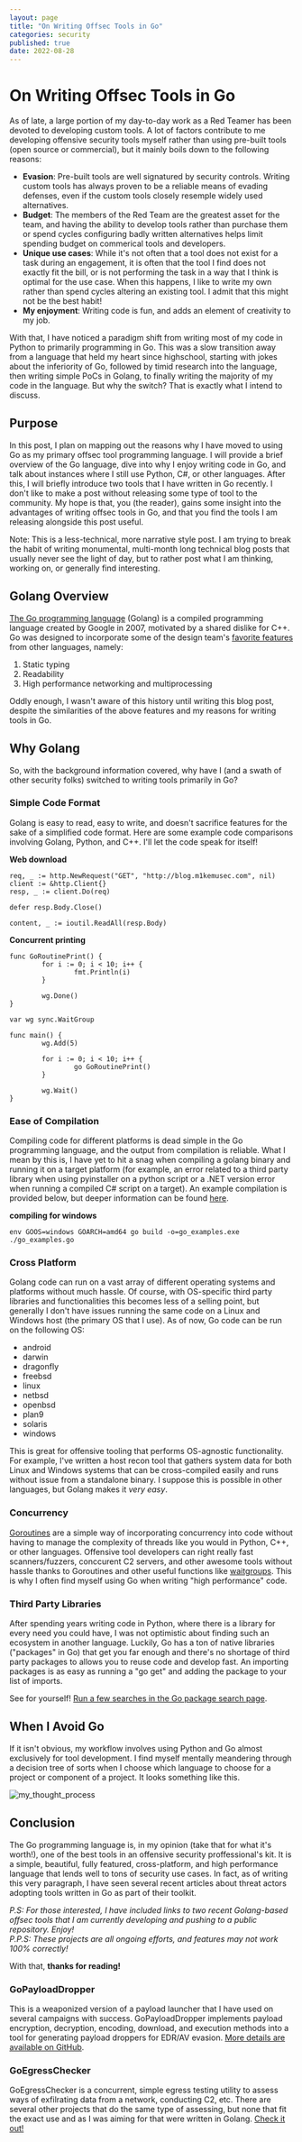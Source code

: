 ```yaml
---
layout: page
title: "On Writing Offsec Tools in Go"
categories: security
published: true
date: 2022-08-28
---
```


# On Writing Offsec Tools in Go 
As of late, a large portion of my day-to-day work as a Red Teamer has been devoted to developing custom tools. A lot of factors contribute to me developing offensive security tools myself rather than using pre-built tools (open source or commercial), but it mainly boils down to the following reasons:
- **Evasion**: Pre-built tools are well signatured by security controls. Writing custom tools has always proven to be a reliable means of evading defenses, even if the custom tools closely resemple widely used alternatives.
- **Budget**: The members of the Red Team are the greatest asset for the team, and having the ability to develop tools rather than purchase them or spend cycles configuring badly written alternatives helps limit spending budget on commerical tools and developers.
- **Unique use cases**: While it's not often that a tool does not exist for a task during an engagement, it is often that the tool I find does not exactly fit the bill, or is not performing the task in a way that I think is optimal for the use case. When this happens, I like to write my own rather than spend cycles altering an existing tool. I admit that this might not be the best habit!
- **My enjoyment**: Writing code is fun, and adds an element of creativity to my job.

With that, I have noticed a paradigm shift from writing most of my code in Python to primarily programming in Go. This was a slow transition away from a language that held my heart since highschool, starting with jokes about the inferiority of Go, followed by timid research into the language, then writing simple PoCs in Golang, to finally writing the majority of my code in the language. But why the switch? That is exactly what I intend to discuss.

## Purpose
In this post, I plan on mapping out the reasons why I have moved to using Go as my primary offsec tool programming language. I will provide a brief overview of the Go language, dive into why I enjoy writing code in Go, and talk about instances where I still use Python, C#, or other languages. After this, I will briefly introduce two tools that I have written in Go recently. I don't like to make a post without releasing some type of tool to the community. My hope is that, you (the reader), gains some insight into the advantages of writing offsec tools in Go, and that you find the tools I am releasing alongside this post useful.

Note: This is a less-technical, more narrative style post. I am trying to break the habit of writing monumental, multi-month long technical blog posts that usually never see the light of day, but to rather post what I am thinking, working on, or generally find interesting. 


## Golang Overview
[The Go programming language](https://go.dev/) (Golang) is a compiled programming language created by Google in 2007, motivated by a shared dislike for C++. Go was designed to incorporate some of the design team's [favorite features](https://en.wikipedia.org/wiki/Go_(programming_language)) from other languages, namely:
1. Static typing
2. Readability
3. High performance networking and multiprocessing 

Oddly enough, I wasn't aware of this history until writing this blog post, despite the similarities of the above features and my reasons for writing tools in Go.


## Why Golang 
So, with the background information covered, why have I (and a swath of other security folks) switched to writing tools primarily in Go?

### Simple Code Format
Golang is easy to read, easy to write, and doesn't sacrifice features for the sake of a simplified code format. Here are some example code comparisons involving Golang, Python, and C++. I'll let the code speak for itself!

**Web download**
```golang
req, _ := http.NewRequest("GET", "http://blog.m1kemusec.com", nil)
client := &http.Client{}
resp, _ := client.Do(req)

defer resp.Body.Close()

content, _ := ioutil.ReadAll(resp.Body)
```

**Concurrent printing**
```golang
func GoRoutinePrint() {
        for i := 0; i < 10; i++ {
                fmt.Println(i)
        }

        wg.Done()
}

var wg sync.WaitGroup

func main() {
        wg.Add(5)

        for i := 0; i < 10; i++ {
                go GoRoutinePrint()
        }

        wg.Wait()
}
```


### Ease of Compilation
Compiling code for different platforms is dead simple in the Go programming language, and the output from compilation is reliable. What I mean by this is, I have yet to hit a snag when compiling a golang binary and running it on a target platform (for example, an error related to a third party library when using pyinstaller on a python script or a .NET version error when running a compiled C# script on a target). An example compilation is provided below, but deeper information can be found [here](https://www.digitalocean.com/community/tutorials/how-to-build-go-executables-for-multiple-platforms-on-ubuntu-16-04).

**compiling for windows**
```
env GOOS=windows GOARCH=amd64 go build -o=go_examples.exe ./go_examples.go
```


### Cross Platform
Golang code can run on a vast array of different operating systems and platforms without much hassle. Of course, with OS-specific third party libraries and functionalities this becomes less of a selling point, but generally I don't have issues running the same code on a Linux and Windows host (the primary OS that I use). As of now, Go code can be run on the following OS:
- android
- darwin
- dragonfly
- freebsd
- linux
- netbsd
- openbsd
- plan9
- solaris
- windows

This is great for offensive tooling that performs OS-agnostic functionality. For example, I've written a host recon tool that gathers system data for both Linux and Windows systems that can be cross-compiled easily and runs without issue from a standalone binary. I suppose this is possible in other languages, but Golang makes it *very easy*.

### Concurrency
[Goroutines](https://gobyexample.com/goroutines) are a simple way of incorporating concurrency into code without having to manage the complexity of threads like you would in Python, C++, or other languages. Offensive tool developers can right really fast scanners/fuzzers, conccurent C2 servers, and other awesome tools without hassle thanks to Goroutines and other useful functions like [waitgroups](https://gobyexample.com/waitgroups). This is why I often find myself using Go when writing "high performance" code.


### Third Party Libraries
After spending years writing code in Python, where there is a library for every need you could have, I was not optimistic about finding such an ecosystem in another language. Luckily, Go has a ton of native libraries ("packages" in Go) that get you far enough and there's no shortage of third party packages to allows you to reuse code and develop fast. An importing packages is as easy as running a "go get" and adding the package to your list of imports.

See for yourself! [Run a few searches in the Go package search page](https://pkg.go.dev/).


## When I Avoid Go 
If it isn't obvious, my workflow involves using Python and Go almost exclusively for tool development. I find myself mentally meandering through a decision tree of sorts when I choose which language to choose for a project or component of a project. It looks something like this.

![my_thought_process]("/assets/images/writing_go_code_1.png")


## Conclusion
The Go programming language is, in my opinion (take that for what it's worth!), one of the best tools in an offensive security proffessional's kit. It is a simple, beautiful, fully featured, cross-platform, and high performance language that lends well to tons of security use cases. In fact, as of writing this very paragraph, I have seen several recent articles about threat actors adopting tools written in Go as part of their toolkit.

*P.S: For those interested, I have included links to two recent Golang-based offsec tools that I am currently developing and pushing to a public repository. Enjoy!*  
*P.P.S: These projects are all ongoing efforts, and features may not work 100% correctly!*

With that, **thanks for reading!**


### GoPayloadDropper
This is a weaponized version of a payload launcher that I have used on several campaigns with success. GoPayloadDropper implements payload encryption, decryption, encoding, download, and execution methods into a tool for generating payload droppers for EDR/AV evasion. [More details are available on GitHub]().


### GoEgressChecker
GoEgressChecker is a concurrent, simple egress testing utility to assess ways of exfilrating data from a network, conducting C2, etc. There are several other projects that do the same type of assessing, but none that fit the exact use and as I was aiming for that were written in Golang. [Check it out!]()


